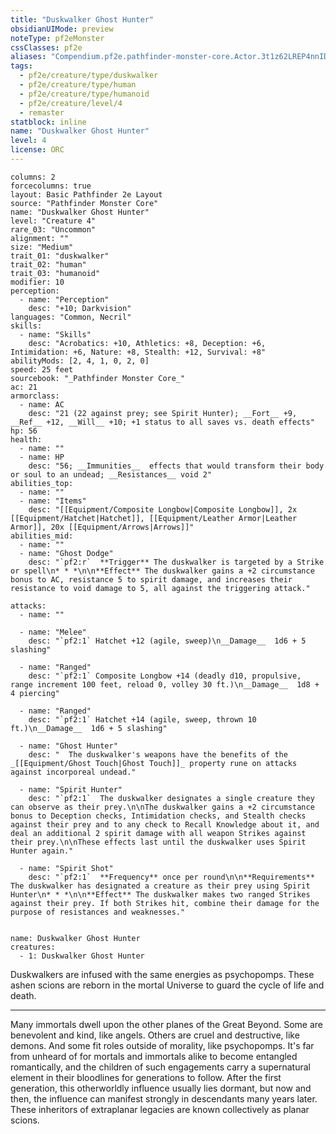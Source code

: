 ```yaml
---
title: "Duskwalker Ghost Hunter"
obsidianUIMode: preview
noteType: pf2eMonster
cssClasses: pf2e
aliases: "Compendium.pf2e.pathfinder-monster-core.Actor.3t1z62LREP4nnIDr" 
tags:
  - pf2e/creature/type/duskwalker
  - pf2e/creature/type/human
  - pf2e/creature/type/humanoid
  - pf2e/creature/level/4
  - remaster
statblock: inline
name: "Duskwalker Ghost Hunter"
level: 4
license: ORC
---
```


```statblock
columns: 2
forcecolumns: true
layout: Basic Pathfinder 2e Layout
source: "Pathfinder Monster Core"
name: "Duskwalker Ghost Hunter"
level: "Creature 4"
rare_03: "Uncommon"
alignment: ""
size: "Medium"
trait_01: "duskwalker"
trait_02: "human"
trait_03: "humanoid"
modifier: 10
perception:
  - name: "Perception"
    desc: "+10; Darkvision"
languages: "Common, Necril"
skills:
  - name: "Skills"
    desc: "Acrobatics: +10, Athletics: +8, Deception: +6, Intimidation: +6, Nature: +8, Stealth: +12, Survival: +8"
abilityMods: [2, 4, 1, 0, 2, 0]
speed: 25 feet
sourcebook: "_Pathfinder Monster Core_"
ac: 21
armorclass:
  - name: AC
    desc: "21 (22 against prey; see Spirit Hunter); __Fort__ +9, __Ref__ +12, __Will__ +10; +1 status to all saves vs. death effects"
hp: 56
health:
  - name: ""
  - name: HP
    desc: "56; __Immunities__  effects that would transform their body or soul to an undead; __Resistances__ void 2"
abilities_top:
  - name: ""
  - name: "Items"
    desc: "[[Equipment/Composite Longbow|Composite Longbow]], 2x [[Equipment/Hatchet|Hatchet]], [[Equipment/Leather Armor|Leather Armor]], 20x [[Equipment/Arrows|Arrows]]"
abilities_mid:
  - name: ""
  - name: "Ghost Dodge"
    desc: "`pf2:r`  **Trigger** The duskwalker is targeted by a Strike or spell\n* * *\n\n**Effect** The duskwalker gains a +2 circumstance bonus to AC, resistance 5 to spirit damage, and increases their resistance to void damage to 5, all against the triggering attack."

attacks:
  - name: ""

  - name: "Melee"
    desc: "`pf2:1` Hatchet +12 (agile, sweep)\n__Damage__  1d6 + 5 slashing"

  - name: "Ranged"
    desc: "`pf2:1` Composite Longbow +14 (deadly d10, propulsive, range increment 100 feet, reload 0, volley 30 ft.)\n__Damage__  1d8 + 4 piercing"

  - name: "Ranged"
    desc: "`pf2:1` Hatchet +14 (agile, sweep, thrown 10 ft.)\n__Damage__  1d6 + 5 slashing"

  - name: "Ghost Hunter"
    desc: "  The duskwalker's weapons have the benefits of the _[[Equipment/Ghost Touch|Ghost Touch]]_ property rune on attacks against incorporeal undead."

  - name: "Spirit Hunter"
    desc: "`pf2:1`  The duskwalker designates a single creature they can observe as their prey.\n\nThe duskwalker gains a +2 circumstance bonus to Deception checks, Intimidation checks, and Stealth checks against their prey and to any check to Recall Knowledge about it, and deal an additional 2 spirit damage with all weapon Strikes against their prey.\n\nThese effects last until the duskwalker uses Spirit Hunter again."

  - name: "Spirit Shot"
    desc: "`pf2:1`  **Frequency** once per round\n\n**Requirements** The duskwalker has designated a creature as their prey using Spirit Hunter\n* * *\n\n**Effect** The duskwalker makes two ranged Strikes against their prey. If both Strikes hit, combine their damage for the purpose of resistances and weaknesses."
 
```

```encounter-table
name: Duskwalker Ghost Hunter
creatures:
  - 1: Duskwalker Ghost Hunter
```



Duskwalkers are infused with the same energies as psychopomps. These ashen scions are reborn in the mortal Universe to guard the cycle of life and death.

* * *

Many immortals dwell upon the other planes of the Great Beyond. Some are benevolent and kind, like angels. Others are cruel and destructive, like demons. And some fit roles outside of morality, like psychopomps. It's far from unheard of for mortals and immortals alike to become entangled romantically, and the children of such engagements carry a supernatural element in their bloodlines for generations to follow. After the first generation, this otherworldly influence usually lies dormant, but now and then, the influence can manifest strongly in descendants many years later. These inheritors of extraplanar legacies are known collectively as planar scions.
